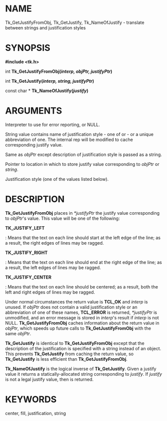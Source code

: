 # NAME

Tk_GetJustifyFromObj, Tk_GetJustify, Tk_NameOfJustify - translate
between strings and justification styles

# SYNOPSIS

**#include \<tk.h\>**

int **Tk_GetJustifyFromObj(***interp, objPtr, justifyPtr***)**

int **Tk_GetJustify(***interp, string, justifyPtr***)**

const char \* **Tk_NameOfJustify(***justify***)**

# ARGUMENTS

Interpreter to use for error reporting, or NULL.

String value contains name of justification style - one of or - or a
unique abbreviation of one. The internal rep will be modified to cache
corresponding justify value.

Same as *objPtr* except description of justification style is passed as
a string.

Pointer to location in which to store justify value corresponding to
*objPtr* or *string*.

Justification style (one of the values listed below).

# DESCRIPTION

**Tk_GetJustifyFromObj** places in *\*justifyPtr* the justify value
corresponding to *objPtr*\'s value. This value will be one of the
following:

**TK_JUSTIFY_LEFT**

:   Means that the text on each line should start at the left edge of
    the line; as a result, the right edges of lines may be ragged.

**TK_JUSTIFY_RIGHT**

:   Means that the text on each line should end at the right edge of the
    line; as a result, the left edges of lines may be ragged.

**TK_JUSTIFY_CENTER**

:   Means that the text on each line should be centered; as a result,
    both the left and right edges of lines may be ragged.

Under normal circumstances the return value is **TCL_OK** and *interp*
is unused. If *objPtr* does not contain a valid justification style or
an abbreviation of one of these names, **TCL_ERROR** is returned,
*\*justifyPtr* is unmodified, and an error message is stored in
*interp*\'s result if *interp* is not NULL. **Tk_GetJustifyFromObj**
caches information about the return value in *objPtr*, which speeds up
future calls to **Tk_GetJustifyFromObj** with the same *objPtr*.

**Tk_GetJustify** is identical to **Tk_GetJustifyFromObj** except that
the description of the justification is specified with a string instead
of an object. This prevents **Tk_GetJustify** from caching the return
value, so **Tk_GetJustify** is less efficient than
**Tk_GetJustifyFromObj**.

**Tk_NameOfJustify** is the logical inverse of **Tk_GetJustify**. Given
a justify value it returns a statically-allocated string corresponding
to *justify*. If *justify* is not a legal justify value, then is
returned.

# KEYWORDS

center, fill, justification, string
